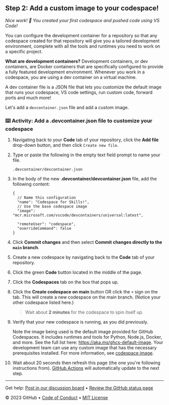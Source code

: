 

<!--
  <<< Author notes: Step 2 >>>
  Start this step by acknowledging the previous step.
  Define terms and link to docs.github.com.
-->

## Step 2: Add a custom image to your codespace!

_Nice work! :tada: You created your first codespace and pushed code using VS Code!_

You can configure the development container for a repository so that any codespace created for that repository will give you a tailored development environment, complete with all the tools and runtimes you need to work on a specific project.

**What are development containers?** Development containers, or dev containers, are Docker containers that are specifically configured to provide a fully featured development environment. Whenever you work in a codespace, you are using a dev container on a virtual machine.

A dev container file is a JSON file that lets you customize the default image that runs your codespace, VS code settings, run custom code, forward ports and much more!

Let's add a `devcontainer.json` file and add a custom image.

### :keyboard: Activity: Add a .devcontainer.json file to customize your codespace

1. Navigating back to your **Code** tab of your repository, click the **Add file** drop-down button, and then click `Create new file`.
1. Type or paste the following in the empty text field prompt to name your file.

   ```
   .devcontainer/devcontainer.json
   ```

1. In the body of the new **.devcontainer/devcontainer.json** file, add the following content:

   ```jsonc
   {
     // Name this configuration
     "name": "Codespace for Skills!",
     // Use the base codespace image
     "image": "mcr.microsoft.com/vscode/devcontainers/universal:latest",

     "remoteUser": "codespace",
     "overrideCommand": false
   }
   ```

1. Click **Commit changes** and then select **Commit changes directly to the `main` branch**.
1. Create a new codespace by navigating back to the **Code** tab of your repository.
1. Click the green **Code** button located in the middle of the page.
1. Click the **Codespaces** tab on the box that pops up.
1. Click the **Create codespace on main** button OR click the `+` sign on the tab. This will create a new codespace on the main branch. (Notice your other codespace listed here.)

   > Wait about **2 minutes** for the codespace to spin itself up.

1. Verify that your new codespace is running, as you did previously.

   Note the image being used is the default image provided for GitHub Codespaces. It includes runtimes and tools for Python, Node.js, Docker, and more. See the full list here: https://aka.ms/ghcs-default-image. Your development team can use any custom image that has the necessary prerequisites installed. For more information, see [codespace image](https://aka.ms/configure-codespace).

1. Wait about 20 seconds then refresh this page (the one you're following instructions from). [GitHub Actions](https://docs.github.com/en/actions) will automatically update to the next step.

<footer>

<!--
  <<< Author notes: Footer >>>
  Add a link to get support, GitHub status page, code of conduct, license link.
-->

---

Get help: [Post in our discussion board](https://github.com/orgs/skills/discussions/categories/code-with-codespaces) &bull; [Review the GitHub status page](https://www.githubstatus.com/)

&copy; 2023 GitHub &bull; [Code of Conduct](https://www.contributor-covenant.org/version/2/1/code_of_conduct/code_of_conduct.md) &bull; [MIT License](https://gh.io/mit)

</footer>
